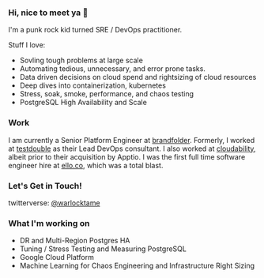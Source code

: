 ### Hi, nice to meet ya 👋

I'm a punk rock kid turned SRE / DevOps practitioner.

Stuff I love: 
- Sovling tough problems at large scale
- Automating tedious, unnecessary, and error prone tasks. 
- Data driven decisions on cloud spend and rightsizing of cloud resources
- Deep dives into containerization, kubernetes
- Stress, soak, smoke, performance, and chaos testing
- PostgreSQL High Availability and Scale

### Work

I am currently a Senior Platform Engineer at [brandfolder](https://brandfolder.com).
Formerly, I worked at [testdouble](https://testdouble.com) as their Lead DevOps consultant. 
I also worked at [cloudability](https://www.apptio.com/products/cloudability/), albeit prior to their acquisition by Apptio. 
I was the first full time software engineer hire at [ello.co](https://ello.co/), which was a total blast.


### Let's Get in Touch!

twitterverse: [@warlocktame](https://twitter.com/warlocktame)

### What I'm working on

- DR and Multi-Region Postgres HA
- Tuning / Stress Testing and Measuring PostgreSQL
- Google Cloud Platform
- Machine Learning for Chaos Engineering and Infrastructure Right Sizing


